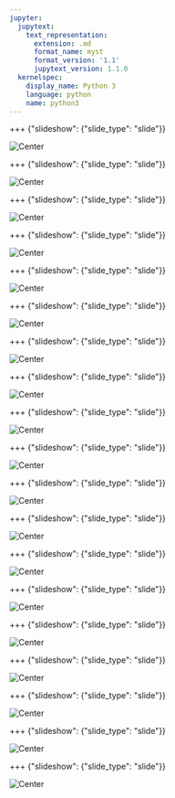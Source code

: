 ```yaml
---
jupyter:
  jupytext:
    text_representation:
      extension: .md
      format_name: myst
      format_version: '1.1'
      jupytext_version: 1.1.0
  kernelspec:
    display_name: Python 3
    language: python
    name: python3
---
```


+++ {"slideshow": {"slide_type": "slide"}}

![Center](https://github.com/IBMDeveloperMEA/Trusted-AI-Build-Explainable-ML-Models-using-AIX360/blob/main/images/slide_images/Slide1.png?raw=true)

+++ {"slideshow": {"slide_type": "slide"}}

![Center](https://github.com/IBMDeveloperMEA/Trusted-AI-Build-Explainable-ML-Models-using-AIX360/blob/main/images/slide_images/Slide2.png?raw=true)

+++ {"slideshow": {"slide_type": "slide"}}

![Center](https://github.com/IBMDeveloperMEA/Trusted-AI-Build-Explainable-ML-Models-using-AIX360/blob/main/images/slide_images/Slide3.png?raw=true)

+++ {"slideshow": {"slide_type": "slide"}}

![Center](https://github.com/IBMDeveloperMEA/Trusted-AI-Build-Explainable-ML-Models-using-AIX360/blob/main/images/slide_images/Slide4.png?raw=true)

+++ {"slideshow": {"slide_type": "slide"}}

![Center](https://github.com/IBMDeveloperMEA/Trusted-AI-Build-Explainable-ML-Models-using-AIX360/blob/main/images/slide_images/Slide5.png?raw=true)

+++ {"slideshow": {"slide_type": "slide"}}

![Center](https://github.com/IBMDeveloperMEA/Trusted-AI-Build-Explainable-ML-Models-using-AIX360/blob/main/images/slide_images/Slide6.png?raw=true)

+++ {"slideshow": {"slide_type": "slide"}}

![Center](https://github.com/IBMDeveloperMEA/Trusted-AI-Build-Explainable-ML-Models-using-AIX360/blob/main/images/slide_images/Slide7.png?raw=true)

+++ {"slideshow": {"slide_type": "slide"}}

![Center](https://github.com/IBMDeveloperMEA/Trusted-AI-Build-Explainable-ML-Models-using-AIX360/blob/main/images/slide_images/Slide8.png?raw=true)

+++ {"slideshow": {"slide_type": "slide"}}

![Center](https://github.com/IBMDeveloperMEA/Trusted-AI-Build-Explainable-ML-Models-using-AIX360/blob/main/images/slide_images/Slide9.png?raw=true)

+++ {"slideshow": {"slide_type": "slide"}}

![Center](https://github.com/IBMDeveloperMEA/Trusted-AI-Build-Explainable-ML-Models-using-AIX360/blob/main/images/slide_images/Slide10.png?raw=true)

+++ {"slideshow": {"slide_type": "slide"}}

![Center](https://github.com/IBMDeveloperMEA/Trusted-AI-Build-Explainable-ML-Models-using-AIX360/blob/main/images/slide_images/Slide11.png?raw=true)

+++ {"slideshow": {"slide_type": "slide"}}

![Center](https://github.com/IBMDeveloperMEA/Trusted-AI-Build-Explainable-ML-Models-using-AIX360/blob/main/images/slide_images/Slide12.png?raw=true)

+++ {"slideshow": {"slide_type": "slide"}}

![Center](https://github.com/IBMDeveloperMEA/Trusted-AI-Build-Explainable-ML-Models-using-AIX360/blob/main/images/slide_images/Slide13.png?raw=true)

+++ {"slideshow": {"slide_type": "slide"}}

![Center](https://github.com/IBMDeveloperMEA/Trusted-AI-Build-Explainable-ML-Models-using-AIX360/blob/main/images/slide_images/Slide14.png?raw=true)

+++ {"slideshow": {"slide_type": "slide"}}

![Center](https://github.com/IBMDeveloperMEA/Trusted-AI-Build-Explainable-ML-Models-using-AIX360/blob/main/images/slide_images/Slide15.png?raw=true)

+++ {"slideshow": {"slide_type": "slide"}}

![Center](https://github.com/IBMDeveloperMEA/Trusted-AI-Build-Explainable-ML-Models-using-AIX360/blob/main/images/slide_images/Slide16.png?raw=true)

+++ {"slideshow": {"slide_type": "slide"}}

![Center](https://github.com/IBMDeveloperMEA/Trusted-AI-Build-Explainable-ML-Models-using-AIX360/blob/main/images/slide_images/Slide17.png?raw=true)

+++ {"slideshow": {"slide_type": "slide"}}

![Center](https://github.com/IBMDeveloperMEA/Trusted-AI-Build-Explainable-ML-Models-using-AIX360/blob/main/images/slide_images/Slide18.png?raw=true)

+++ {"slideshow": {"slide_type": "slide"}}

![Center](https://github.com/IBMDeveloperMEA/Trusted-AI-Build-Explainable-ML-Models-using-AIX360/blob/main/images/slide_images/Slide19.png?raw=true)